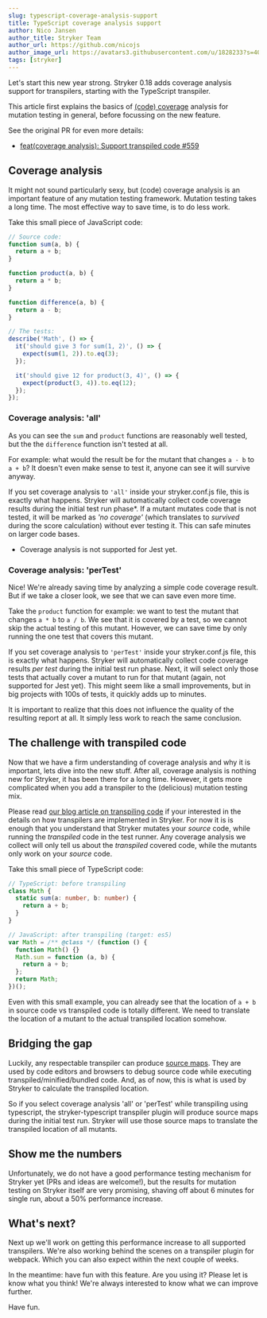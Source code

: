 ```yaml
---
slug: typescript-coverage-analysis-support
title: TypeScript coverage analysis support
author: Nico Jansen
author_title: Stryker Team
author_url: https://github.com/nicojs
author_image_url: https://avatars3.githubusercontent.com/u/1828233?s=400&u=fec18ad3776aaafec54c49bbd7173a841ae7ea59&v=4
tags: [stryker]
---
```


Let's start this new year strong. Stryker 0.18 adds coverage analysis support for transpilers, starting with the TypeScript transpiler.

<!--truncate-->

This article first explains the basics of [(code) coverage](https://en.wikipedia.org/wiki/Code_coverage) analysis for mutation testing in general, before focussing on the new feature.

See the original PR for even more details:

- [feat(coverage analysis): Support transpiled code #559](https://github.com/stryker-mutator/stryker/pull/559)

## Coverage analysis

It might not sound particularly sexy, but (code) coverage analysis is an important feature of any mutation testing framework.
Mutation testing takes a long time. The most effective way to save time, is to do less work.

Take this small piece of JavaScript code:

```javascript
// Source code:
function sum(a, b) {
  return a + b;
}

function product(a, b) {
  return a * b;
}

function difference(a, b) {
  return a - b;
}
```

```javascript
// The tests:
describe('Math', () => {
  it('should give 3 for sum(1, 2)', () => {
    expect(sum(1, 2)).to.eq(3);
  });

  it('should give 12 for product(3, 4)', () => {
    expect(product(3, 4)).to.eq(12);
  });
});
```

### Coverage analysis: 'all'

As you can see the `sum` and `product` functions are reasonably well tested, but the the `difference` function isn't tested at all.

For example: what would the result be for the mutant that changes `a - b` to `a + b`? It doesn't even make sense to test it,
anyone can see it will survive anyway.

If you set coverage analysis to `'all'` inside your stryker.conf.js file, this is exactly what happens. Stryker will automatically
collect code coverage results during the initial test run phase\*. If a mutant mutates code that is not tested,
it will be marked as _'no coverage'_ (which translates to _survived_ during the score calculation) without ever testing it.
This can safe minutes on larger code bases.

- Coverage analysis is not supported for Jest yet.

### Coverage analysis: 'perTest'

Nice! We're already saving time by analyzing a simple code coverage result. But if we take a closer look, we see that we can save even more time.

Take the `product` function for example: we want to test the mutant that changes `a * b` to `a / b`. We see that it is covered by a test, so
we cannot skip the actual testing of this mutant. However, we can save time by only running the one test that covers this mutant.

If you set coverage analysis to `'perTest'` inside your stryker.conf.js file, this is exactly what happens. Stryker will automatically
collect code coverage results _per test_ during the initial test run phase. Next, it will select only those tests that actually cover
a mutant to run for that mutant (again, not supported for Jest yet). This might seem like a small improvements,
but in big projects with 100s of tests, it quickly adds up to minutes.

It is important to realize that this does not influence the quality of the resulting report at all. It simply less work to reach the same conclusion.

## The challenge with transpiled code

Now that we have a firm understanding of coverage analysis and why it is important, lets dive into the new stuff.
After all, coverage analysis is nothing new for Stryker, it has been there for a long time.
However, it gets more complicated when you add a transpiler to the (delicious) mutation testing mix.

Please read [our blog article on transpiling code](./2017-10-06-typescript-support.md) if your interested in the details on how transpilers are implemented in Stryker.
For now it is is enough that you understand that Stryker mutates your _source_ code, while running the _transpiled_ code in the test runner.
Any coverage analysis we collect will only tell us about the _transpiled_ covered code, while the mutants only work on your _source_ code.

Take this small piece of TypeScript code:

```typescript
// TypeScript: before transpiling
class Math {
  static sum(a: number, b: number) {
    return a + b;
  }
}
```

```javascript
// JavaScript: after transpiling (target: es5)
var Math = /** @class */ (function () {
  function Math() {}
  Math.sum = function (a, b) {
    return a + b;
  };
  return Math;
})();
```

Even with this small example, you can already see that the location of `a + b` in source code vs transpiled code is totally different.
We need to translate the location of a mutant to the actual transpiled location somehow.

## Bridging the gap

Luckily, any respectable transpiler can produce [source maps](https://www.thecssninja.com/javascript/source-mapping).
They are used by code editors and browsers to debug source code while executing transpiled/minified/bundled code.
And, as of now, this is what is used by Stryker to calculate the transpiled location.

So if you select coverage analysis 'all' or 'perTest' while transpiling using typescript, the stryker-typescript transpiler
plugin will produce source maps during the initial test run. Stryker will use those source maps to translate the transpiled location
of all mutants.

## Show me the numbers

Unfortunately, we do not have a good performance testing mechanism for Stryker yet (PRs and ideas are welcome!),
but the results for mutation testing on Stryker itself are very promising, shaving off about 6 minutes for single run,
about a 50% performance increase.

## What's next?

Next up we'll work on getting this performance increase to all supported transpilers.
We're also working behind the scenes on a transpiler plugin for webpack. Which you can also expect
within the next couple of weeks.

In the meantime: have fun with this feature. Are you using it? Please let is know what you think! We're always
interested to know what we can improve further.

Have fun.

